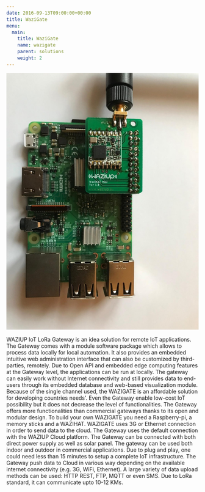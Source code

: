 ```yaml
---
date: 2016-09-13T09:00:00+00:00
title: WaziGate 
menu:
  main:
    title: WaziGate
    name: wazigate
    parent: solutions
    weight: 2
---
```


![WaziGate](images/wazigate.jpg)

WAZIUP IoT LoRa Gateway is an idea solution for remote IoT applications.
The Gateway comes with a module software package which allows to process data locally for local automation.
It also provides an embedded intuitive web administration interface that can also be customized by third-parties, remotely.
Due to Open API and embedded edge computing features at the Gateway level, the applications can be run at locally.
The gateway can easily work without Internet connectivity and still provides data to end-users through its embedded database and web-based visualization module.
Because of the single channel used, the WAZIGATE is an affordable solution for developing countries needs’.
Even the Gateway enable low-cost IoT possibility but it does not decrease the level of functionalities.
The Gateway offers more functionalities than commercial gateways thanks to its open and modular design.
To build your own WAZIGATE you need a Raspberry-pi, a memory sticks and a WAZIHAT. WAZIGATE uses 3G or Ethernet connection in order to send data to the cloud.
The Gateway uses the default connection with the WAZIUP Cloud platform. The Gateway can be connected with both direct power supply as well as solar panel.
The gateway can be used both indoor and outdoor in commercial applications. Due to plug and play, one could need less than 15 minutes to setup a complete IoT infrastructure.
The Gateway push data to Cloud in various way depending on the available internet connectivity (e.g. 3G, WiFi, Ethernet).
A large variety of data upload methods can be used: HTTP REST, FTP, MQTT or even SMS.
Due to LoRa standard, it can communicate upto 10-12 KMs.  

